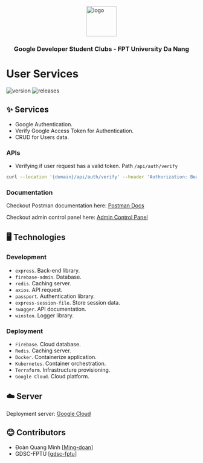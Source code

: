 <div style="width:100%;display:flex;flex-direction:column;justify-content:center;align-items:center">
<img style="width:80px"
src="https://seeklogo.com/images/G/google-developers-logo-F8BF3155AC-seeklogo.com.png" alt="logo"/>
</div>
<h3 style="text-align:center">Google Developer Student Clubs - FPT University Da Nang</h3>

# User Services

![version](https://img.shields.io/badge/version-0.1.0-green)
![release](https://img.shields.io/badge/release-0.1.0-blue)s

## ✨ Services

- Google Authentication.
- Verify Google Access Token for Authentication.
- CRUD for Users data.

### APIs

- Verifying if user request has a valid token. Path `/api/auth/verify`

```bash
curl --location '{domain}/api/auth/verify' --header 'Authorization: Bearer {token}'
```

### Documentation

Checkout Postman documentation here: [Postman Docs]()

Checkout admin control panel here: [Admin Control Panel]()

## 🖥️ Technologies

### Development

- `express`. Back-end library.
- `firebase-admin`. Database.
- `redis`. Caching server.
- `axios`. API request.
- `passport`. Authentication library.
- `express-session-file`. Store session data.
- `swagger`. API documentation.
- `winston`. Logger library.

### Deployment

- `Firebase`. Cloud database.
- `Redis`. Caching server.
- `Docker`. Containerize application.
- `Kubernetes`. Container orchestration.
- `Terraform`. Infrastructure provisioning.
- `Google Cloud`. Cloud platform.

## ☁️ Server

Deployment server: [Google Cloud]()

## 😊 Contributors

- Đoàn Quang Minh [[Ming-doan](https://github.com/Ming-doan)]
- GDSC-FPTU [[gdsc-fptu](https://github.com/gdsc-fptu)]
